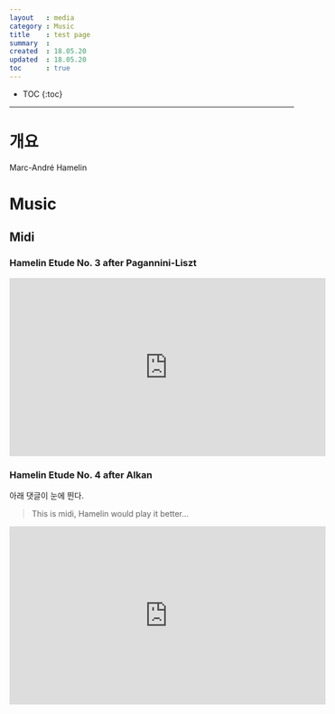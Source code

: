 ```yaml
---
layout   : media
category : Music
title    : test page
summary  : 
created  : 18.05.20
updated  : 18.05.20
toc      : true
---
```

* TOC
{:toc}

* * *

# 개요

Marc-André Hamelin

# Music

## Midi

### Hamelin Etude No. 3 after Pagannini-Liszt

<div class="vid-container">
<iframe width="560" height="315" src="https://www.youtube.com/embed/0fnIBXB5jLA" frameborder="0" allow="autoplay; encrypted-media" allowfullscreen></iframe>
</div>

### Hamelin Etude No. 4 after Alkan

아래 댓글이 눈에 띈다.

> This is midi, Hamelin would play it better...

<div class="vid-container">
<iframe width="560" height="315" src="https://www.youtube.com/embed/2x3Z6G7lUTs" frameborder="0" allow="autoplay; encrypted-media" allowfullscreen></iframe>
</div>